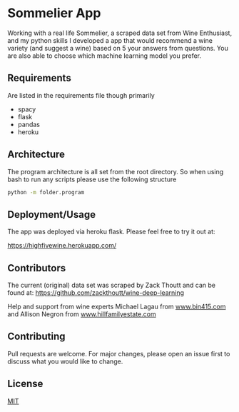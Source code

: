 # Sommelier App

Working with a real life Sommelier, a scraped data set from Wine Enthusiast, and my python skills I developed a app that would recommend a wine variety (and suggest a wine) based on 5 your answers from questions. You are also able to choose which machine learning model you prefer.


## Requirements

Are listed in the requirements file though primarily
- spacy
- flask
- pandas
- heroku

## Architecture

The program architecture is all set from the root directory. So when using bash to run any scripts please use the following structure

```bash
python -m folder.program
```
## Deployment/Usage

The app was deployed via heroku flask. Please feel free to try it out at:

https://highfivewine.herokuapp.com/

## Contributors
The current (original) data set was scraped by Zack Thoutt and can be found at: https://github.com/zackthoutt/wine-deep-learning

Help and support from wine experts Michael Lagau from www.bin415.com and Allison Negron from www.hillfamilyestate.com

## Contributing
Pull requests are welcome. For major changes, please open an issue first to discuss what you would like to change.

## License
[MIT](https://choosealicense.com/licenses/mit/)
